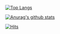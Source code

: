 [![Top Langs](https://github-readme-stats.vercel.app/api/top-langs/?username=mahi97&layout=compact&langs_count=11&count_private=true&theme=dracula&hide=Makefile,cmake)](https://github.com/mahi97)


[![Anurag's github stats](https://github-readme-stats.vercel.app/api?username=mahi97&show_icons=true&count_private=true&include_all_commits=true&theme=dracula)](https://github.com/mahi97)


[![Hits](https://hits.seeyoufarm.com/api/count/incr/badge.svg?url=https%3A%2F%2Fgithub.com%2Fmahi97%2Fmahi97&count_bg=%2379C83D&title_bg=%23555555&icon=&icon_color=%23E7E7E7&title=hits&edge_flat=false)](https://hits.seeyoufarm.com)
